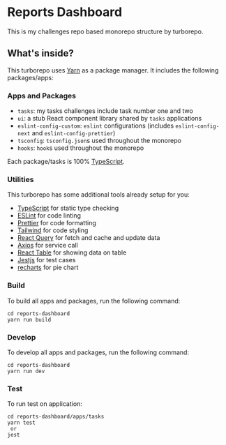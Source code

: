 # Reports Dashboard

This is my challenges repo based monorepo structure by turborepo.

## What's inside?

This turborepo uses [Yarn](https://classic.yarnpkg.com/) as a package manager. It includes the following packages/apps:

### Apps and Packages

- `tasks`: my tasks challenges include task number one and two
- `ui`: a stub React component library shared by `tasks` applications
- `eslint-config-custom`: `eslint` configurations (includes `eslint-config-next` and `eslint-config-prettier`)
- `tsconfig`: `tsconfig.json`s used throughout the monorepo
- `hooks`: `hook`s used throughout the monorepo

Each package/tasks is 100% [TypeScript](https://www.typescriptlang.org/).

### Utilities

This turborepo has some additional tools already setup for you:

- [TypeScript](https://www.typescriptlang.org/) for static type checking
- [ESLint](https://eslint.org/) for code linting
- [Prettier](https://prettier.io) for code formatting
- [Tailwind](https://tailwindcss.com/) for code styling
- [React Query](https://react-query-v3.tanstack.com/) for fetch and cache and update data
- [Axios](https://axios-http.com/) for service call
- [React Table](https://react-table-v7.tanstack.com/) for showing data on table
- [Jestjs](https://jestjs.io/) for test cases
- [recharts](https://recharts.org/en-US/) for pie chart

### Build

To build all apps and packages, run the following command:

```
cd reports-dashboard
yarn run build
```

### Develop

To develop all apps and packages, run the following command:

```
cd reports-dashboard
yarn run dev
```

### Test

To run test on application:

```
cd reports-dashboard/apps/tasks
yarn test
 or 
jest
```
